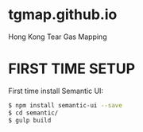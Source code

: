 # tgmap.github.io
Hong Kong Tear Gas Mapping

# FIRST TIME SETUP
First time install Semantic UI:
```sh
$ npm install semantic-ui --save
$ cd semantic/
$ gulp build
```